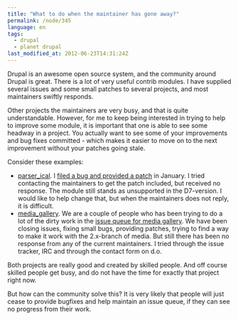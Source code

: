 ```yaml
---
title: "What to do when the maintainer has gone away?"
permalink: /node/345
language: en
tags:
  - drupal
  - planet drupal
last_modified_at: 2012-06-23T14:31:24Z
---
```


Drupal is an awesome open source system, and the community around Drupal is great. There is a lot of very useful contrib modules. I have supplied several issues and some small patches to several projects, and most maintainers swiftly responds.

Other projects the maintainers are very busy, and that is quite understandable. However, for me to keep being interested in trying to help to improve some module, it is important that one is able to see some headway in a project. You actually want to see some of your improvements and bug fixes committed - which makes it easier to move on to the next improvement without your patches going stale.

Consider these examples:

- [parser\_ical](https://drupal.org/project/parser_ical). I [filed a bug and provided a patch](https://drupal.org/node/1415226) in January. I tried contacting the maintainers to get the patch included, but received no response. The module still stands as unsupported in the D7-version. I would like to help change that, but when the maintainers does not reply, it is difficult.
- [media\_gallery](https://drupal.org/project/media_gallery). We are a couple of people who has been trying to do a lot of the dirty work in the [issue queue for media gallery](https://drupal.org/project/issues/media_gallery?categories=All). We have been closing issues, fixing small bugs, providing patches, trying to find a way to make it work with the 2.x-branch of media. But still there has been no response from any of the current maintainers. I tried through the issue tracker, IRC and through the contact form on d.o.

Both projects are really good and created by skilled people. And off course skilled people get busy, and do not have the time for exactly that project right now.

But how can the community solve this? It is very likely that people will just cease to provide bugfixes and help maintain an issue queue, if they can see no progress from their work.
